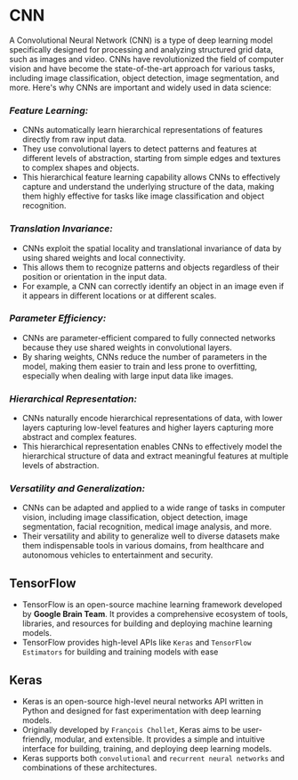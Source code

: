 # CNN
A Convolutional Neural Network (CNN) is a type of deep learning model specifically designed for processing and analyzing structured grid data, such as images and video. CNNs have revolutionized the field of computer vision and have become the state-of-the-art approach for various tasks, including image classification, object detection, image segmentation, and more. Here's why CNNs are important and widely used in data science:

### ***Feature Learning:***
- CNNs automatically learn hierarchical representations of features directly from raw input data.
- They use convolutional layers to detect patterns and features at different levels of abstraction, starting from simple edges and textures to complex shapes and objects.
- This hierarchical feature learning capability allows CNNs to effectively capture and understand the underlying structure of the data, making them highly effective for tasks like image classification and object recognition.
### ***Translation Invariance:***
- CNNs exploit the spatial locality and translational invariance of data by using shared weights and local connectivity.
- This allows them to recognize patterns and objects regardless of their position or orientation in the input data.
- For example, a CNN can correctly identify an object in an image even if it appears in different locations or at different scales.
### ***Parameter Efficiency:***
- CNNs are parameter-efficient compared to fully connected networks because they use shared weights in convolutional layers.
- By sharing weights, CNNs reduce the number of parameters in the model, making them easier to train and less prone to overfitting, especially when dealing with large input data like images.
### ***Hierarchical Representation:***
- CNNs naturally encode hierarchical representations of data, with lower layers capturing low-level features and higher layers capturing more abstract and complex features.
- This hierarchical representation enables CNNs to effectively model the hierarchical structure of data and extract meaningful features at multiple levels of abstraction.
### ***Versatility and Generalization:***
- CNNs can be adapted and applied to a wide range of tasks in computer vision, including image classification, object detection, image segmentation, facial recognition, medical image analysis, and more.
- Their versatility and ability to generalize well to diverse datasets make them indispensable tools in various domains, from healthcare and autonomous vehicles to entertainment and security.

## TensorFlow
* TensorFlow is an open-source machine learning framework developed by **Google Brain Team**. It provides a comprehensive ecosystem of tools, libraries, and resources for building and deploying machine learning models.
* TensorFlow provides high-level APIs like `Keras` and `TensorFlow Estimators` for building and training models with ease

## Keras
- Keras is an open-source high-level neural networks API written in Python and designed for fast experimentation with deep learning models.
- Originally developed by `François Chollet`, Keras aims to be user-friendly, modular, and extensible. It provides a simple and intuitive interface for building, training, and deploying deep learning models.
- Keras supports both `convolutional` and `recurrent neural networks` and combinations of these architectures.
